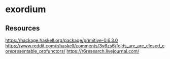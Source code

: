 # exordium

## Resources

https://hackage.haskell.org/package/primitive-0.6.3.0
https://www.reddit.com/r/haskell/comments/3v6zs6/folds_are_are_closed_corepresentable_profunctors/
https://r6research.livejournal.com/
